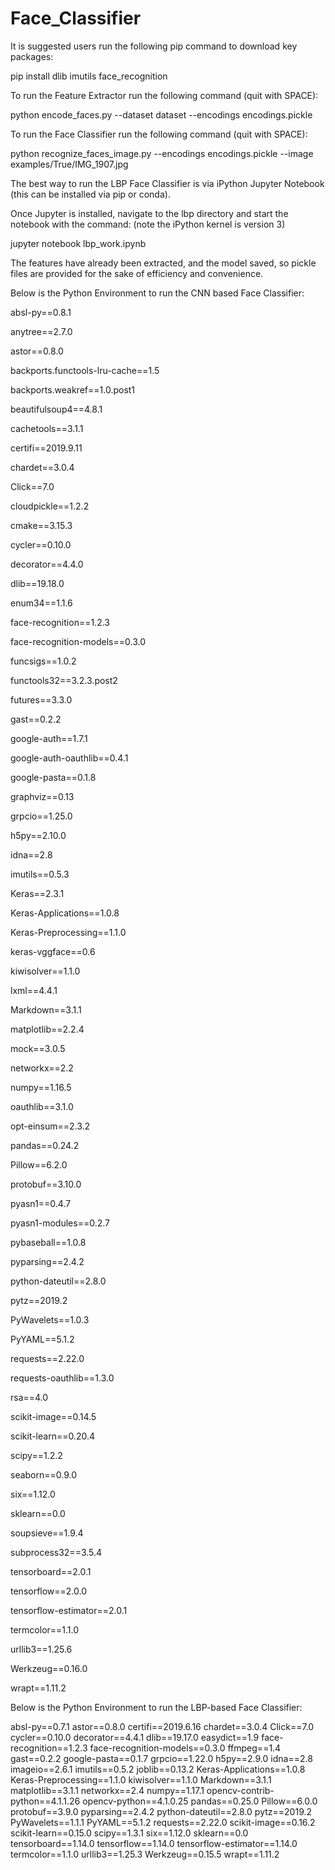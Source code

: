 # Face_Classifier

It is suggested users run the following pip command to download key packages:

  pip install dlib imutils face_recognition

To run the Feature Extractor run the following command (quit with SPACE):

  python encode_faces.py --dataset dataset --encodings encodings.pickle

To run the Face Classifier run the following command (quit with SPACE):

  python recognize_faces_image.py --encodings encodings.pickle --image examples/True/IMG_1907.jpg

The best way to run the LBP Face Classifier is via iPython Jupyter Notebook (this can be installed via pip or conda).

Once Jupyter is installed, navigate to the lbp directory and start the notebook with the command: (note the iPython kernel is version 3)

  jupyter notebook lbp_work.ipynb

The features have already been extracted, and the model saved, so pickle files are provided for the sake of efficiency and convenience.

Below is the Python Environment to run the CNN based Face Classifier:

absl-py==0.8.1

anytree==2.7.0

astor==0.8.0

backports.functools-lru-cache==1.5

backports.weakref==1.0.post1

beautifulsoup4==4.8.1

cachetools==3.1.1

certifi==2019.9.11

chardet==3.0.4

Click==7.0

cloudpickle==1.2.2

cmake==3.15.3

cycler==0.10.0

decorator==4.4.0

dlib==19.18.0

enum34==1.1.6

face-recognition==1.2.3

face-recognition-models==0.3.0

funcsigs==1.0.2

functools32==3.2.3.post2

futures==3.3.0

gast==0.2.2

google-auth==1.7.1

google-auth-oauthlib==0.4.1

google-pasta==0.1.8

graphviz==0.13

grpcio==1.25.0

h5py==2.10.0

idna==2.8

imutils==0.5.3

Keras==2.3.1

Keras-Applications==1.0.8

Keras-Preprocessing==1.1.0

keras-vggface==0.6

kiwisolver==1.1.0

lxml==4.4.1

Markdown==3.1.1

matplotlib==2.2.4

mock==3.0.5

networkx==2.2

numpy==1.16.5

oauthlib==3.1.0

opt-einsum==2.3.2

pandas==0.24.2

Pillow==6.2.0

protobuf==3.10.0

pyasn1==0.4.7

pyasn1-modules==0.2.7

pybaseball==1.0.8

pyparsing==2.4.2

python-dateutil==2.8.0

pytz==2019.2

PyWavelets==1.0.3

PyYAML==5.1.2

requests==2.22.0

requests-oauthlib==1.3.0

rsa==4.0

scikit-image==0.14.5

scikit-learn==0.20.4

scipy==1.2.2

seaborn==0.9.0

six==1.12.0

sklearn==0.0

soupsieve==1.9.4

subprocess32==3.5.4

tensorboard==2.0.1

tensorflow==2.0.0

tensorflow-estimator==2.0.1

termcolor==1.1.0

urllib3==1.25.6

Werkzeug==0.16.0

wrapt==1.11.2

Below is the Python Environment to run the LBP-based Face Classifier:

absl-py==0.7.1
astor==0.8.0
certifi==2019.6.16
chardet==3.0.4
Click==7.0
cycler==0.10.0
decorator==4.4.1
dlib==19.17.0
easydict==1.9
face-recognition==1.2.3
face-recognition-models==0.3.0
ffmpeg==1.4
gast==0.2.2
google-pasta==0.1.7
grpcio==1.22.0
h5py==2.9.0
idna==2.8
imageio==2.6.1
imutils==0.5.2
joblib==0.13.2
Keras-Applications==1.0.8
Keras-Preprocessing==1.1.0
kiwisolver==1.1.0
Markdown==3.1.1
matplotlib==3.1.1
networkx==2.4
numpy==1.17.1
opencv-contrib-python==4.1.1.26
opencv-python==4.1.0.25
pandas==0.25.0
Pillow==6.0.0
protobuf==3.9.0
pyparsing==2.4.2
python-dateutil==2.8.0
pytz==2019.2
PyWavelets==1.1.1
PyYAML==5.1.2
requests==2.22.0
scikit-image==0.16.2
scikit-learn==0.15.0
scipy==1.3.1
six==1.12.0
sklearn==0.0
tensorboard==1.14.0
tensorflow==1.14.0
tensorflow-estimator==1.14.0
termcolor==1.1.0
urllib3==1.25.3
Werkzeug==0.15.5
wrapt==1.11.2


